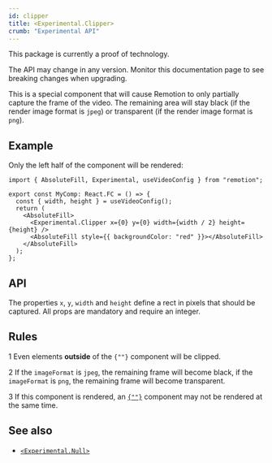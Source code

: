 ```yaml
---
id: clipper
title: <Experimental.Clipper>
crumb: "Experimental API"
---
```


<ExperimentalBadge>
This package is currently a proof of technology.

The API may change in any version. Monitor this documentation page to see breaking changes when upgrading.
</ExperimentalBadge>

This is a special component that will cause Remotion to only partially capture the frame of the video. The remaining area will stay black (if the render image format is `jpeg`) or transparent (if the render image format is `png`).

## Example

Only the left half of the component will be rendered:

```tsx twoslash title="EmptyFrame.tsx"
import { AbsoluteFill, Experimental, useVideoConfig } from "remotion";

export const MyComp: React.FC = () => {
  const { width, height } = useVideoConfig();
  return (
    <AbsoluteFill>
      <Experimental.Clipper x={0} y={0} width={width / 2} height={height} />
      <AbsoluteFill style={{ backgroundColor: "red" }}></AbsoluteFill>
    </AbsoluteFill>
  );
};
```

## API

The properties `x`, `y`, `width` and `height` define a rect in pixels that should be captured. All props are mandatory and require an integer.

## Rules

<p>
<Step>1</Step> Even elements <strong>outside</strong> of the <code>{"<Clipper>"}</code> component will be clipped.
</p>

<p>
<Step>2</Step> If the <code>imageFormat</code> is <code>jpeg</code>, the remaining frame will become black, if the <code>imageFormat</code> is <code>png</code>, the remaining frame will become transparent. 
</p>
<p>
<Step>3</Step> If this component is rendered, an <a href="/docs/null"><code>{"<Experimental.Null>"}</code></a> component may not be rendered at the same time.
</p>

## See also

- [`<Experimental.Null>`](/docs/null)
